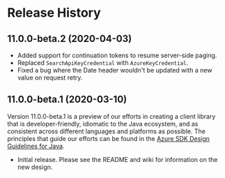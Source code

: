 # Release History

## 11.0.0-beta.2 (2020-04-03)

- Added support for continuation tokens to resume server-side paging.
- Replaced `SearchApiKeyCredential` with `AzureKeyCredential`.
- Fixed a bug where the Date header wouldn't be updated with a new value on request retry.

## 11.0.0-beta.1 (2020-03-10)

Version 11.0.0-beta.1 is a preview of our efforts in creating a client library that is developer-friendly, idiomatic 
to the Java ecosystem, and as consistent across different languages and platforms as possible. The principles that guide 
our efforts can be found in the [Azure SDK Design Guidelines for Java](https://azure.github.io/azure-sdk/java_introduction.html).

- Initial release. Please see the README and wiki for information on the new design.
